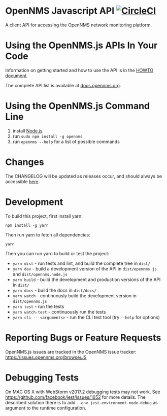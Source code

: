 # OpenNMS Javascript API [![CircleCI](https://circleci.com/gh/OpenNMS/opennms-js.svg?style=svg)](https://circleci.com/gh/OpenNMS/opennms-js)

A client API for accessing the OpenNMS network monitoring platform.

# Using the OpenNMS.js APIs In Your Code

Information on getting started and how to use the API is in the [HOWTO document](https://github.com/OpenNMS/opennms-js/blob/master/HOWTO.md).

The complete API list is available at [docs.opennms.org](http://docs.opennms.org/opennms-js/branches/master/opennms-js/opennms-js.html).

# Using the OpenNMS.js Command Line

1. install [Node.js](https://nodejs.org/en/download/)
2. run `sudo npm install -g opennms`
3. run `opennms --help` for a list of possible commands

# Changes

The CHANGELOG will be updated as releases occur, and should always be accessible [here](https://github.com/OpenNMS/opennms-js/blob/master/CHANGELOG.md).

# Development

To build this project, first install yarn:

`npm install -g yarn`

Then run yarn to fetch all dependencies:

`yarn`

Then you can run yarn to build or test the project:

* `yarn dist` - run tests and lint, and build the complete tree in `dist/`
* `yarn dev` - build a development version of the API in `dist/opennms.js` and `dist/opennms.node.js`
* `yarn build` - build the development and production versions of the API in `dist/`
* `yarn docs` - build the docs in `dist/docs/`
* `yarn watch` - continuously build the development version in `dist/opennms.js`
* `yarn test` - run the tests
* `yarn watch-test` - continuously run the tests
* `yarn cli -- <arguments>` - run the CLI test tool (try `--help` for options)

# Reporting Bugs or Feature Requests

OpenNMS.js issues are tracked in the OpenNMS issue tracker: https://issues.opennms.org/browse/JS

# Debugging Tests

On MAC OS X with WebStorm v2017.2 debugging tests may not work.
See https://github.com/facebook/jest/issues/1652 for more details.
The described solution there is to add `--env jest-environment-node-debug` as argument to the runtime configuration.
